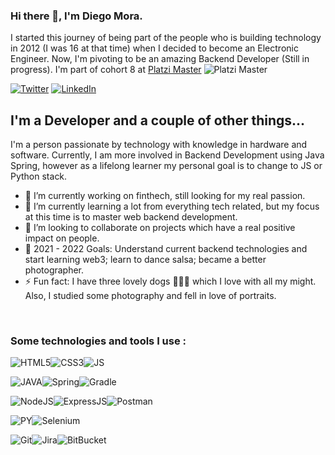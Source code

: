 ### Hi there 👋, I'm Diego Mora.

I started this journey of being part of the people who is building technology in 2012 (I was 16 at that time) when I decided to become an Electronic Engineer. Now, I'm pivoting to be an amazing Backend Developer (Still in progress). I'm part of cohort 8 at [Platzi Master](https://platzi.com/master/)
![Platzi Master](https://img.shields.io/badge/Platzi%20Master-C8-95ca3e)


[![Twitter](https://img.shields.io/badge/Twitter-1DA1F2?style=for-the-badge&logo=twitter&logoColor=white)](https://twitter.com/Diego_MoraVel)
[![LinkedIn](https://img.shields.io/badge/LinkedIn-0077B5?style=for-the-badge&logo=linkedin&logoColor=white)](https://twitter.com/Diego_MoraVel)
<!--[![Twitter](https://img.shields.io/badge/Twitter-1DA1F2?style=for-the-badge&logo=twitter&logoColor=white)](https://twitter.com/Diego_MoraVel)-->

## I'm a Developer and a couple of other things...

I'm a person passionate by technology with knowledge in hardware and software. Currently, I am more involved in Backend Development using Java Spring, however as a lifelong learner my personal goal is to change to JS or Python stack. 

- 🔭 I’m currently working on finthech, still looking for my real passion. 
- 🌱 I’m currently learning a lot from everything tech related, but my focus at this time is to master web backend development. 
- 👯 I’m looking to collaborate on projects which have a real positive impact on people. 
- 🥅 2021 - 2022 Goals: Understand current backend technologies and start learning web3; learn to dance salsa; became a better photographer. 
- ⚡ Fun fact: I have three lovely dogs 🐶🐶🐶 which I love with all my might. Also, I studied some photography and fell in love of portraits.

<br />

### Some technologies and tools I use :

![HTML5](https://img.shields.io/badge/HTML5-E34F26?style=for-the-badge&logo=html5&logoColor=white)![CSS3](https://img.shields.io/badge/CSS3-1572B6?style=for-the-badge&logo=css3&logoColor=white)![JS](https://img.shields.io/badge/JavaScript-323330?style=for-the-badge&logo=javascript&logoColor=F7DF1E)

![JAVA](https://img.shields.io/badge/Java-ED8B00?style=for-the-badge&logo=java&logoColor=white)![Spring](https://img.shields.io/badge/Spring-6DB33F?style=for-the-badge&logo=spring&logoColor=white)![Gradle](https://img.shields.io/badge/gradle-02303A?style=for-the-badge&logo=gradle&logoColor=white!)

![NodeJS](https://img.shields.io/badge/Node.js-339933?style=for-the-badge&logo=nodedotjs&logoColor=white)![ExpressJS](https://img.shields.io/badge/Express.js-000000?style=for-the-badge&logo=express&logoColor=white)![Postman](https://img.shields.io/badge/Postman-FF6C37?style=for-the-badge&logo=Postman&logoColor=white)

![PY](https://img.shields.io/badge/Python-3776AB?style=for-the-badge&logo=python&logoColor=white)![Selenium](https://img.shields.io/badge/Selenium-43B02A?style=for-the-badge&logo=Selenium&logoColor=white)



![Git](https://img.shields.io/badge/Git-F05032?style=for-the-badge&logo=git&logoColor=white)![Jira](https://img.shields.io/badge/Jira-0052CC?style=for-the-badge&logo=Jira&logoColor=white)![BitBucket](https://img.shields.io/badge/Bitbucket-0747a6?style=for-the-badge&logo=bitbucket&logoColor=white)
<!--
**difemove/difemove** is a ✨ _special_ ✨ repository because its `README.md` (this file) appears on your GitHub profile.

Here are some ideas to get you started:

- 🔭 I’m currently working on ...
- 🌱 I’m currently learning ...
- 👯 I’m looking to collaborate on ...
- 🤔 I’m looking for help with ...
- 💬 Ask me about ...
- 📫 How to reach me: ...
- 😄 Pronouns: ...
- ⚡ Fun fact: ...
-->


